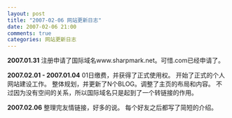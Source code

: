 ```yaml
---
layout: post
title: "2007-02-06 网站更新日志"
date: 2007-02-06 21:00
comments: true
categories: 网站更新日志
---
```


**2007.01.31**
注册申请了国际域名www.sharpmark.net。可惜.com已经申请了。

**2007.02.01 - 2007.01.04**
01日缴费，并获得了正式使用权。
开始了正式的个人网站建设工作。
整体规划，并更新了N个BLOG。调整了主页的布局和内容。
不过因为没有空间的关系，所以国际域名只是起到了一个转链接的作用。

**2007.02.06**
整理完友情链接，好多的说。
每个好友之后都写了简短的介绍。